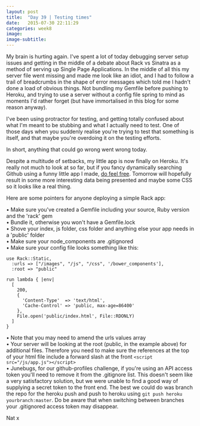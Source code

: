 ```yaml
---
layout: post
title:  "Day 39 | Testing times"
date:   2015-07-30 22:11:29
categories: week8
image: 
image-subtitle: 
---
```


My brain is hurting again. I've spent a lot of today debugging server setup issues and getting in the middle of a debate about Rack vs Sinatra as a method of serving up Single Page Applications. In the middle of all this my server file went missing and made me look like an idiot, and I had to follow a trail of breadcrumbs in the shape of error messages which told me I hadn't done a load of obvious things. Not bundling my Gemfile before pushing to Heroku, and trying to use a server without a config file spring to mind as moments I'd rather forget (but have immortalised in this blog for some reason anyway).

I've been using protractor for testing, and getting totally confused about what I'm meant to be stubbing and what I actually need to test. One of those days when you suddenly realise you're trying to test that something is itself, and that maybe you're overdoing it on the testing efforts.

In short, anything that could go wrong went wrong today.

Despite a multitude of setbacks, my little app is now finally on Heroku. It's really not much to look at so far, but if you fancy dynamically searching Github using a funny little app I made, <a href='https://nat-gihub-profiles.herokuapp.com/' target='_blank'>do feel free</a>. Tomorrow will hopefully result in some more interesting data being presented and maybe some CSS so it looks like a real thing.

Here are some pointers for anyone deploying a simple Rack app:

&bull; Make sure you've created a Gemfile including your source, Ruby version and the 'rack' gem<br>
&bull; Bundle it, otherwise you won't have a Gemfile.lock<br>
&bull; Shove your index, js folder, css folder and anything else your app needs in a 'public' folder<br>
&bull; Make sure your node_components are .gitignored<br>
&bull; Make sure your config file looks something like this:

    use Rack::Static,
      :urls => ["/images", "/js", "/css", '/bower_components'],
      :root => "public"

    run lambda { |env|
      [
        200,
        {
          'Content-Type'  => 'text/html',
          'Cache-Control' => 'public, max-age=86400'
        },
        File.open('public/index.html', File::RDONLY)
      ]
    }

&bull; Note that you may need to amend the urls values array<br>
&bull; Your server will be looking at the root (public, in the example above) for additional files. Therefore you need to make sure the references at the top of your html file include a forward slash at the front `<script src="/js/app.js"></script>`<br>
&bull; Junebugs, for our github-profiles challenge, if you're using an API access token you'll need to remove it from the .gitignore list. This doesn't seem like a very satisfactory solution, but we were unable to find a good way of supplying a secret token to the front end. The best we could do was branch the repo for the heroku push and push to heroku using `git push heroku yourbranch:master`. Do be aware that when switching between branches your .gitignored access token may disappear.

Nat x
